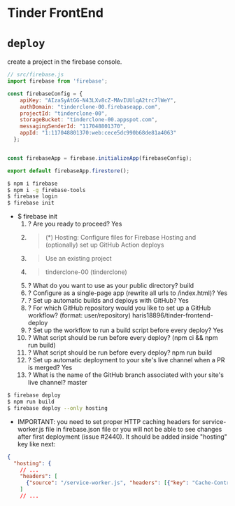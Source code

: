  # Tinder FrontEnd

# `deploy`

create a project in the firebase console.

```js
// src/firebase.js
import firebase from 'firebase';

const firebaseConfig = {
    apiKey: "AIzaSyAtGG-N43LXv8cZ-MAvIUUlqA2trc7lWeY",
    authDomain: "tinderclone-00.firebaseapp.com",
    projectId: "tinderclone-00",
    storageBucket: "tinderclone-00.appspot.com",
    messagingSenderId: "117048801370",
    appId: "1:117048801370:web:cece5dc990b68de81a4063"
  };


const firebaseApp = firebase.initializeApp(firebaseConfig);

export default firebaseApp.firestore();
```

```sh
$ npm i firebase
$ npm i -g firebase-tools
$ firebase login
$ firebase init
```


* $ firebase init
    1. ? Are you ready to proceed? Yes
    2. >(*) Hosting: Configure files for Firebase Hosting and (optionally) set up GitHub Action deploys
    3. > Use an existing project
    4. > tinderclone-00 (tinderclone)
    5. ? What do you want to use as your public directory? build
    6. ? Configure as a single-page app (rewrite all urls to /index.html)? Yes
    7. ? Set up automatic builds and deploys with GitHub? Yes
    8. ? For which GitHub repository would you like to set up a GitHub workflow? (format: user/repository) haris18896/tinder-frontend-deploy
    9. ? Set up the workflow to run a build script before every deploy? Yes
    10. ? What script should be run before every deploy? (npm ci && npm run build)
    11. ? What script should be run before every deploy? npm run build
    12. ? Set up automatic deployment to your site's live channel when a PR is merged? Yes
    13. ? What is the name of the GitHub branch associated with your site's live channel? master

```sh
$ firebase deploy
$ npm run build
$ firebase deploy --only hosting
```

* IMPORTANT: you need to set proper HTTP caching headers for service-worker.js file in firebase.json file or you will not be able to see changes after first deployment (issue #2440). It should be added inside "hosting" key like next:


```json
{
  "hosting": {
    // ...
    "headers": [
      {"source": "/service-worker.js", "headers": [{"key": "Cache-Control", "value": "no-cache"}]}
    ]
    // ...
```
